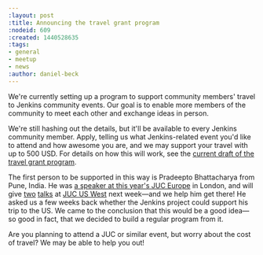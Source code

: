 ```yaml
---
:layout: post
:title: Announcing the travel grant program
:nodeid: 609
:created: 1440528635
:tags:
- general
- meetup
- news
:author: daniel-beck
---
```

We're currently setting up a program to support community members' travel to Jenkins community events. Our goal is to enable more members of the community to meet each other and exchange ideas in person.

We're still hashing out the details, but it'll be available to every Jenkins community member. Apply, telling us what Jenkins-related event you'd like to attend and how awesome you are, and we may support your travel with up to 500 USD. For details on how this will work, see the [current draft of the travel grant program](https://wiki.jenkins.io/display/JENKINS/Travel+Grant+Program).

The first person to be supported in this way is Pradeepto Bhattacharya from Pune, India. He was [a speaker at this year's JUC Europe](https://www.cloudbees.com/jenkins/juc-2015/abstracts/europe/01-01-1400-bhattacharya) in London, and will give [two](https://www.cloudbees.com/jenkins/juc-2015/abstracts/us-west/02-02-1400) [talks](https://www.cloudbees.com/jenkins/juc-2015/abstracts/us-west/02-02-1130) at [JUC US West](https://www.cloudbees.com/jenkins/juc-2015/us-west) next week—and we help him get there! He asked us a few weeks back whether the Jenkins project could support his trip to the US. We came to the conclusion that this would be a good idea—so good in fact, that we decided to build a regular program from it.

Are you planning to attend a JUC or similar event, but worry about the cost of travel? We may be able to help you out!
